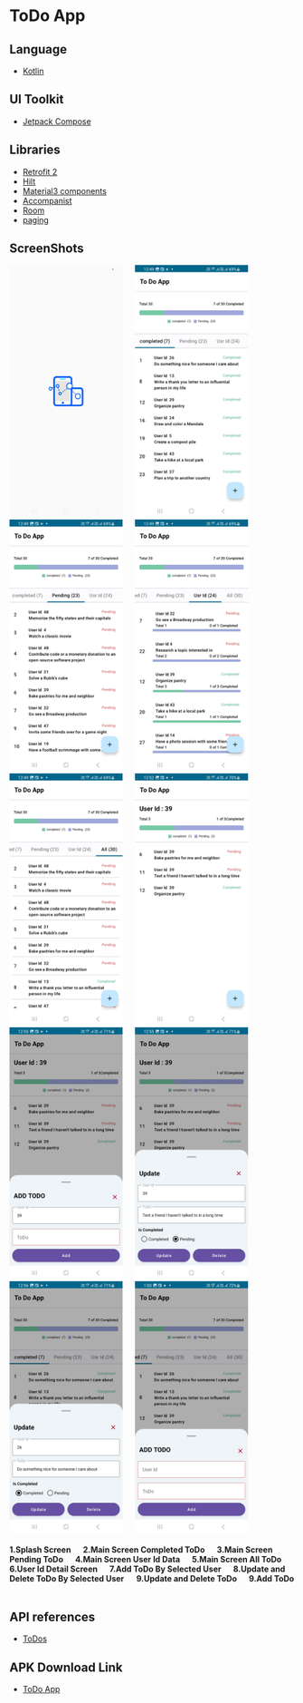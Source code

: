 # ToDo App
##  Language

- <a href="https://kotlinlang.org/" target="_blank">Kotlin</a>

##  UI Toolkit

- <a href="https://developer.android.com/jetpack/compose" target="_blank">Jetpack Compose</a>
## Libraries 


- <a href="https://square.github.io/retrofit/" target="_blank">Retrofit 2</a>
- <a href="https://dagger.dev/hilt/" target="_blank">Hilt</a>
- <a href="https://m3.material.io/components">Material3 components</a>
- <a href="https://google.github.io/accompanist/systemuicontroller/">Accompanist</a>
- <a href="https://developer.android.com/training/data-storage/room">Room</a>
- <a href="https://developer.android.com/jetpack/androidx/releases/paging">paging</a>

## ScreenShots

<span align="center">
  <img src="https://github.com/sathyapriyan/ToDoApp/blob/master/screenshots/Screenshot_ToDoApp_1_Splash.jpg" width="200">
  <b>&emsp;</b>
  <img src="https://github.com/sathyapriyan/ToDoApp/blob/master/screenshots/Screenshot_ToDoApp_2_completed.jpg" width="200">
  <b>&emsp;</b>
  <img src="https://github.com/sathyapriyan/ToDoApp/blob/master/screenshots/Screenshot_ToDoApp_3_pending.jpg" width="200">
  <b>&emsp;</b>
  <img src="https://github.com/sathyapriyan/ToDoApp/blob/master/screenshots/Screenshot_ToDoApp_4_User_Id.jpg" width="200">
  <b>&emsp;</b>
  <img src="https://github.com/sathyapriyan/ToDoApp/blob/master/screenshots/Screenshot_ToDoApp_5_All.jpg" width="200">
  <b>&emsp;</b>
  <img src="https://github.com/sathyapriyan/ToDoApp/blob/master/screenshots/Screenshot_ToDoApp_6_User_Id_Details.jpg" width="200">
  <b>&emsp;</b>
  <img src="https://github.com/sathyapriyan/ToDoApp/blob/master/screenshots/Screenshot_ToDoApp_7_Add_ToDo_User_Id.jpg" width="200">
  <b>&emsp;</b>
  <img src="https://github.com/sathyapriyan/ToDoApp/blob/master/screenshots/Screenshot_ToDoApp_8_Update_Delete_ToDo_User_Id.jpg" width="200">
  <b>&emsp;</b>
  <img src="https://github.com/sathyapriyan/ToDoApp/blob/master/screenshots/Screenshot_ToDoApp_9_update_Delete.jpg" width="200">
  <b>&emsp;</b>
  <img src="https://github.com/sathyapriyan/ToDoApp/blob/master/screenshots/Screenshot_ToDoApp_10_Add.jpg" width="200">
</span>
<br></br>
<span align="left">
  <b> 1.Splash Screen </b>
  <b>&emsp;</b>
  <b> 2.Main Screen Completed ToDo </b>
  <b>&emsp;</b>
  <b> 3.Main Screen Pending ToDo </b>
  <b>&emsp;</b>
  <b> 4.Main Screen User Id Data </b>
  <b>&emsp;</b>
  <b> 5.Main Screen All ToDo </b>
  <b>&emsp;</b>
  <b> 6.User Id Detail Screen </b>
  <b>&emsp;</b>
  <b> 7.Add ToDo By Selected User </b>
  <b>&emsp;</b>
  <b> 8.Update and Delete ToDo By Selected User</b>
  <b>&emsp;</b>
  <b> 9.Update and Delete ToDo </b>
  <b>&emsp;</b>
  <b> 9.Add ToDo </b>
  <b>&emsp;</b>
</span>

## API references
- <a href="https://dummyjson.com/docs/todos">ToDos</a>


## APK Download Link
- <a href="https://github.com/sathyapriyan/ToDoApp/tree/master/apk/ToDoApp.apk">ToDo App</a>



